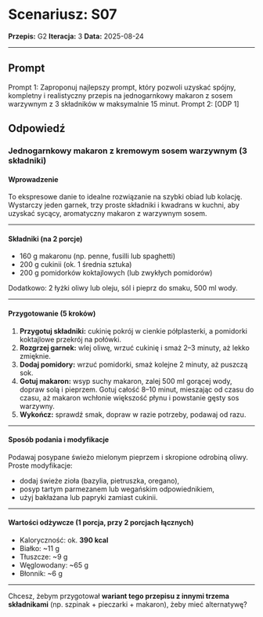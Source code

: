 ﻿# Scenariusz: S07
**Przepis:** G2
**Iteracja:** 3
**Data:** 2025-08-24

---

## Prompt
Prompt 1: Zaproponuj najlepszy prompt, który pozwoli uzyskać spójny, kompletny i realistyczny przepis na jednogarnkowy makaron z sosem warzywnym z 3 składników w maksymalnie 15 minut. Prompt 2: [ODP 1]


## Odpowiedź
### Jednogarnkowy makaron z kremowym sosem warzywnym (3 składniki)

#### Wprowadzenie

To ekspresowe danie to idealne rozwiązanie na szybki obiad lub kolację. Wystarczy jeden garnek, trzy proste składniki i kwadrans w kuchni, aby uzyskać sycący, aromatyczny makaron z warzywnym sosem.

---

#### Składniki (na 2 porcje)

* 160 g makaronu (np. penne, fusilli lub spaghetti)
* 200 g cukinii (ok. 1 średnia sztuka)
* 200 g pomidorków koktajlowych (lub zwykłych pomidorów)

Dodatkowo: 2 łyżki oliwy lub oleju, sól i pieprz do smaku, 500 ml wody.

---

#### Przygotowanie (5 kroków)

1. **Przygotuj składniki:** cukinię pokrój w cienkie półplasterki, a pomidorki koktajlowe przekrój na połówki.
2. **Rozgrzej garnek:** wlej oliwę, wrzuć cukinię i smaż 2–3 minuty, aż lekko zmięknie.
3. **Dodaj pomidory:** wrzuć pomidorki, smaż kolejne 2 minuty, aż puszczą sok.
4. **Gotuj makaron:** wsyp suchy makaron, zalej 500 ml gorącej wody, dopraw solą i pieprzem. Gotuj całość 8–10 minut, mieszając od czasu do czasu, aż makaron wchłonie większość płynu i powstanie gęsty sos warzywny.
5. **Wykończ:** sprawdź smak, dopraw w razie potrzeby, podawaj od razu.

---

#### Sposób podania i modyfikacje

Podawaj posypane świeżo mielonym pieprzem i skropione odrobiną oliwy.
Proste modyfikacje:

* dodaj świeże zioła (bazylia, pietruszka, oregano),
* posyp tartym parmezanem lub wegańskim odpowiednikiem,
* użyj bakłażana lub papryki zamiast cukinii.

---

#### Wartości odżywcze (1 porcja, przy 2 porcjach łącznych)

* Kaloryczność: ok. **390 kcal**
* Białko: \~11 g
* Tłuszcze: \~9 g
* Węglowodany: \~65 g
* Błonnik: \~6 g

---

Chcesz, żebym przygotował **wariant tego przepisu z innymi trzema składnikami** (np. szpinak + pieczarki + makaron), żeby mieć alternatywę?
